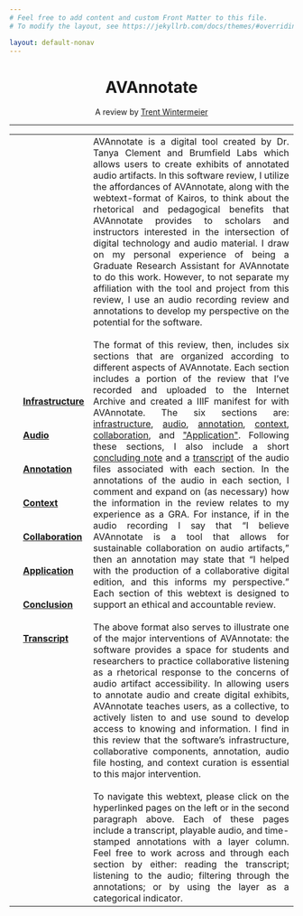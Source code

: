 ```yaml
---
# Feel free to add content and custom Front Matter to this file.
# To modify the layout, see https://jekyllrb.com/docs/themes/#overriding-theme-defaults

layout: default-nonav
---
```

<style>
table, td, th {
   border: none!important;
}
</style>

<center>
<h1>
AVAnnotate
</h1>

A review by <a href="https://trentwintermeier.github.io/tjwintermeier" target="_blank">Trent Wintermeier</a>
</center>

---

<head>
  <!-- Google tag (gtag.js) -->
<script async src="https://www.googletagmanager.com/gtag/js?id=G-VE0VSZDWME"></script>
<script>
  window.dataLayer = window.dataLayer || [];
  function gtag(){dataLayer.push(arguments);}
  gtag('js', new Date());

  gtag('config', 'G-VE0VSZDWME');
</script>

<link rel="stylesheet" type="text/css" href="style.css">
</head>

<p>
<table style="width:100%">
   <td> <td width="15%"> <strong>
<a href="https://trentwintermeier.github.io/AVAnnotate-Kairos-Review/infrastructure">Infrastructure</a>
<br><br><br>
<a href="https://trentwintermeier.github.io/AVAnnotate-Kairos-Review/audio">Audio</a>
<br><br><br>
<a href="https://trentwintermeier.github.io/AVAnnotate-Kairos-Review/annotation">Annotation</a>
<br><br><br>
<a href="https://trentwintermeier.github.io/AVAnnotate-Kairos-Review/context">Context</a>
<br><br><br>
<a href="https://trentwintermeier.github.io/AVAnnotate-Kairos-Review/collaboration">Collaboration</a>
<br><br><br>
<a href="https://trentwintermeier.github.io/AVAnnotate-Kairos-Review/application">Application</a>
<br><br><br>
<a href="https://trentwintermeier.github.io/AVAnnotate-Kairos-Review/conclusion">Conclusion</a>
<br><br><br>
<a href="https://trentwintermeier.github.io/AVAnnotate-Kairos-Review/transcript">Transcript</a>
 </strong>  </td>
    <td>
      <div style="text-align: justify">
     AVAnnotate is a digital tool created by Dr. Tanya Clement and Brumfield Labs which allows users to create exhibits of annotated audio artifacts. In this software review, I utilize the affordances of AVAnnotate, along with the webtext-format of Kairos, to think about the rhetorical and pedagogical benefits that AVAnnotate provides to scholars and instructors interested in the intersection of digital technology and audio material. I draw on my personal experience of being a Graduate Research Assistant for AVAnnotate to do this work. However, to not separate my affiliation with the tool and project from this review, I use an audio recording review and annotations to develop my perspective on the potential for the software.
<br><br>
The format of this review, then, includes six sections that are organized according to different aspects of AVAnnotate. Each section includes a portion of the review that I’ve recorded and uploaded to the Internet Archive and created a IIIF manifest for with AVAnnotate. The six sections are: <a href="https://trentwintermeier.github.io/AVAnnotate-Kairos-Review/infrastructure">infrastructure</a>, <a href="https://trentwintermeier.github.io/AVAnnotate-Kairos-Review/audio">audio</a>, <a href="https://trentwintermeier.github.io/AVAnnotate-Kairos-Review/annotation">annotation</a>, <a href="https://trentwintermeier.github.io/AVAnnotate-Kairos-Review/context">context</a>, <a href="https://trentwintermeier.github.io/AVAnnotate-Kairos-Review/collaboration">collaboration</a>, and <a href="https://trentwintermeier.github.io/AVAnnotate-Kairos-Review/application">"Application"</a>. Following these sections, I also include a short <a href="https://trentwintermeier.github.io/AVAnnotate-Kairos-Review/conclusion">concluding note</a> and a <a href="https://trentwintermeier.github.io/AVAnnotate-Kairos-Review/transcript">transcript</a> of the audio files associated with each section. In the annotations of the audio in each section, I comment and expand on (as necessary) how the information in the review relates to my experience as a GRA. For instance, if in the audio recording I say that “I believe AVAnnotate is a tool that allows for sustainable collaboration on audio artifacts,” then an annotation may state that “I helped with the production of a collaborative digital edition, and this informs my perspective.” Each section of this webtext is designed to support an ethical and accountable review.
<br><br>
The above format also serves to illustrate one of the major interventions of AVAnnotate: the software provides a space for students and researchers to practice collaborative listening as a rhetorical response to the concerns of audio artifact accessibility. In allowing users to annotate audio and create digital exhibits, AVAnnotate teaches users, as a collective, to actively listen to and use sound to develop access to knowing and information. I find in this review that the software’s infrastructure, collaborative components, annotation, audio file hosting, and context curation is essential to this major intervention. 
<br><br>
To navigate this webtext, please click on the hyperlinked pages on the left or in the second paragraph above. Each of these pages include a transcript, playable audio, and time-stamped annotations with a layer column. Feel free to work across and through each section by either: reading the transcript; listening to the audio; filtering through the annotations; or by using the layer as a categorical indicator. 
      </div>
    </td>



